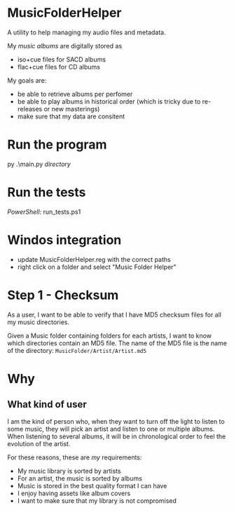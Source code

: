 # MusicFolderHelper

A utility to help managing my audio files and metadata.

My *music albums* are digitally stored as 
* iso+cue files for SACD albums
* flac+cue files for CD albums

My goals are:
- be able to retrieve albums per perfomer
- be able to play albums in historical order (which is tricky due to re-releases or new masterings)
- make sure that my data are consitent

# Run the program
py .\main.py _directory_

# Run the tests
_PowerShell_: run_tests.ps1

# Windos integration
- update MusicFolderHelper.reg with the correct paths
- right click on a folder and select "Music Folder Helper"

# Step 1 - Checksum
As a user, I want to be able to verify that I have MD5 checksum files for all my music directories.

Given a Music folder containing folders for each artists, I want to know which directories contain an MD5 file.
The name of the MD5 file is the name of the directory:
`MusicFolder/Artist/Artist.md5`


# Why
## What kind of user

I am the kind of person who, when they want to turn off the light to listen to some music, they will pick an artist and listen to one or multiple albums. When listening to several albums, it will be in chronological order to feel the evolution of the artist.

For these reasons, these are *my* requirements:
* My music library is sorted by artists
* For an artist, the music is sorted by albums
* Music is stored in the best quality format I can have
* I enjoy having assets like album covers
* I want to make sure that my library is not compromised
